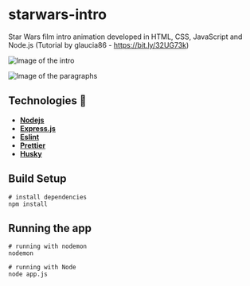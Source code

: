 # starwars-intro
Star Wars film intro animation developed in HTML, CSS, JavaScript and Node.js (Tutorial by glaucia86 - https://bit.ly/32UG73k)

![Image of the intro](images/intro.png)

![Image of the paragraphs](images/app.png)

## Technologies 🚀

* **[Nodejs](https://nodejs.org/en/)**
* **[Express.js](https://expressjs.com/)**
* **[Eslint](https://eslint.org/)**
* **[Prettier](https://prettier.io/)**
* **[Husky](https://www.npmjs.com/package/husky/v/3.0.0)**

## Build Setup

    # install dependencies
    npm install
    
## Running the app
    
    # running with nodemon
    nodemon
    
    # running with Node
    node app.js

